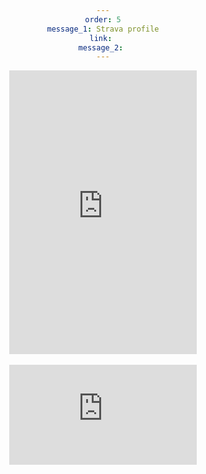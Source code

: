 ```yaml
---
order: 5
message_1: Strava profile
link: 
message_2: 
---
```


<html>
<head>
    <style>
        div{
                text-align: center;
        }
</style>
</head>
<body>
<div>
<iframe height='454' width='300' frameborder='0' allowtransparency='true' scrolling='no' src='https://www.strava.com/athletes/81188575/latest-rides/37929549234054421b88060643e51a601d6ed17f'></iframe>

<br>
<br>

<iframe height='160' width='300' frameborder='0' allowtransparency='true' scrolling='no' src='https://www.strava.com/athletes/81188575/activity-summary/37929549234054421b88060643e51a601d6ed17f'></iframe>

</div>

</body>
</html>




